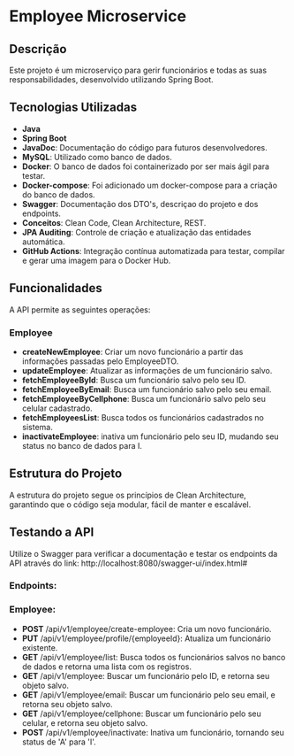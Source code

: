 # Employee Microservice

## Descrição

Este projeto é um microserviço para gerir funcionários e todas as suas responsabilidades, desenvolvido utilizando Spring Boot. 

## Tecnologias Utilizadas

- **Java**
- **Spring Boot**
- **JavaDoc**: Documentação do código para futuros desenvolvedores.
- **MySQL**: Utilizado como banco de dados.
- **Docker**: O banco de dados foi containerizado por ser mais ágil para testar.
- **Docker-compose**: Foi adicionado um docker-compose para a criação do banco de dados.
- **Swagger**: Documentação dos DTO's, descriçao do projeto e dos endpoints. 
- **Conceitos**: Clean Code, Clean Architecture, REST.
- **JPA Auditing**: Controle de criação e atualização das entidades automática.
- **GitHub Actions**: Integração contínua automatizada para testar, compilar e gerar uma imagem para o Docker Hub.

## Funcionalidades

A API permite as seguintes operações:

### Employee

- **createNewEmployee**: Criar um novo funcionário a partir das informações passadas pelo EmployeeDTO.
- **updateEmployee**: Atualizar as informações de um funcionário salvo.
- **fetchEmployeeById**: Busca um funcionário salvo pelo seu ID.
- **fetchEmployeeByEmail**: Busca um funcionário salvo pelo seu email.
- **fetchEmployeeByCellphone**: Busca um funcionário salvo pelo seu celular cadastrado.
- **fetchEmployeesList**: Busca todos os funcionários cadastrados no sistema.
- **inactivateEmployee**: inativa um funcionário pelo seu ID, mudando seu status no banco de dados para I.

## Estrutura do Projeto

A estrutura do projeto segue os princípios de Clean Architecture, garantindo que o código seja modular, fácil de manter e escalável.

## Testando a API
Utilize o Swagger para verificar a documentação e testar os endpoints da API através do link:
http://localhost:8080/swagger-ui/index.html#

### Endpoints:

### Employee:
- **POST** /api/v1/employee/create-employee: Cria um novo funcionário.
- **PUT** /api/v1/employee/profile/{employeeId}: Atualiza um funcionário existente.
- **GET** /api/v1/employee/list: Busca todos os funcionários salvos no banco de dados e retorna uma lista com os registros.
- **GET** /api/v1/employee: Buscar um funcionário pelo ID, e retorna seu objeto salvo.
- **GET** /api/v1/employee/email: Buscar um funcionário pelo seu email, e retorna seu objeto salvo.
- **GET** /api/v1/employee/cellphone: Buscar um funcionário pelo seu celular, e retorna seu objeto salvo.
- **POST** /api/v1/employee/inactivate: Inativa um funcionário, tornando seu status de 'A' para 'I'.


  
